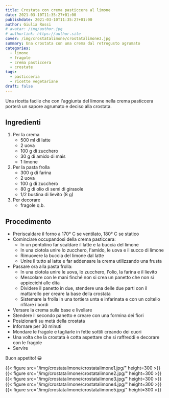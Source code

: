 ```yaml
---
title: Crostata con crema pasticcera al limone
date: 2021-03-10T11:35:27+01:00
publishdate: 2021-03-10T11:35:27+01:00
author: Giulia Rossi
# avatar: /img/author.jpg
# authorlink: https://author.site
cover: /img/crostatalimone/crostatalimone3.jpg
summary: Una crostata con una crema dal retrogusto agrumato
categories:
  - limone
  - fragole
  - crema pasticcera
  - crostate
tags:
  - pasticceria
  - ricette vegetariane
draft: false
---
```


Una ricetta facile che con l'aggiunta del limone nella crema pasticcera porterà un sapore agrumato e deciso alla crostata.

## Ingredienti

1. Per la crema
    * 500 ml di latte
    * 2 uova
    * 100 g di zucchero
    * 30 g di amido di mais
    * 1 limone
2. Per la pasta frolla
    * 300 g di farina
    * 2 uova
    * 100 g di zucchero
    * 80 g di olio di semi di girasole
    * 1/2 bustina di lievito (8 g)
3. Per decorare
    * fragole q.b.

## Procedimento

* Preriscaldare il forno a 170° C se ventilato, 180° C se statico
* Cominciare occupandosi della crema pasticcera:
    * In un pentolino far scaldare il latte e la buccia del limone
    * In una ciotola unire lo zucchero, l'amido, le uova e il succo di limone
    * Rimuovere la buccia del limone dal latte
    * Unire il tutto al latte e far addensare la crema utilizzando una frusta
* Passare ora alla pasta frolla:
    * In una ciotola unire le uova, lo zucchero, l'olio, la farina e il lievito
    * Mescolare con le mani finché non si crea un panetto che non si appiccichi alle dita
    * Dividere il panetto in due, stendere una delle due parti con il mattarello per creare la base della crostata
    * Sistemare la frolla in una tortiera unta e infarinata e con un coltello rifilare i bordi
* Versare la crema sulla base e livellare
* Stendere il secondo panetto e creare con una formina dei fiori
* Posizionarli su metà della crostata
* Infornare per 30 minuti
* Mondare le fragole e tagliarle in fette sottili creando dei cuori
* Una volta che la crostata è cotta aspettare che si raffreddi e decorare con le fragole
* Servire

Buon appetito! 😀

{{< figure src="/img/crostatalimone/crostatalimone1.jpg/" height=300  >}}
{{< figure src="/img/crostatalimone/crostatalimone2.jpg/" height=300  >}}
{{< figure src="/img/crostatalimone/crostatalimone3.jpg/" height=300  >}}
{{< figure src="/img/crostatalimone/crostatalimone4.jpg/" height=300  >}}
{{< figure src="/img/crostatalimone/crostatalimone5.jpg/" height=300  >}}
